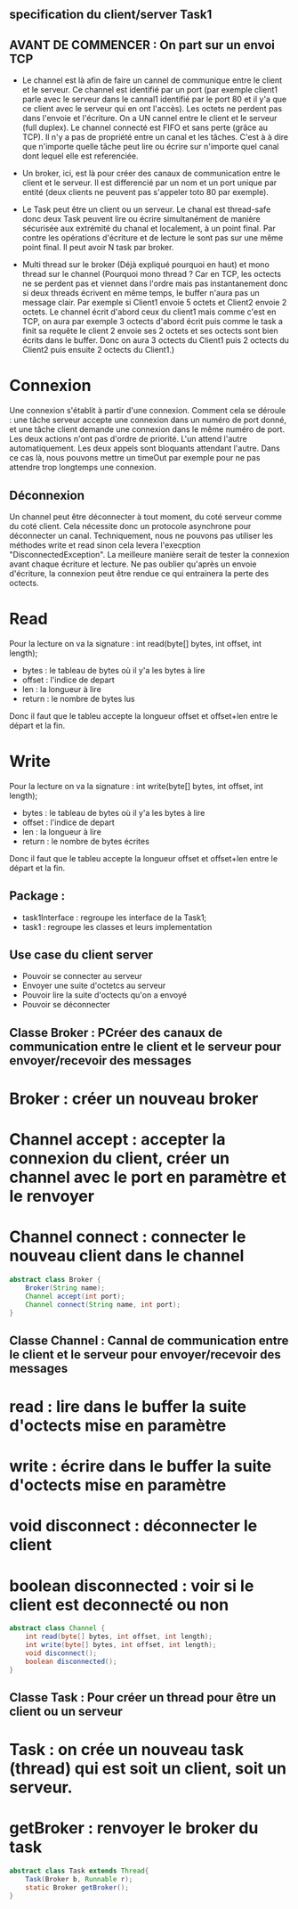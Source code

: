 ## specification du client/server Task1

## AVANT DE COMMENCER : On part sur un envoi TCP
- Le channel est là afin de faire un cannel de communique entre le client et le serveur. Ce channel est identifié par un port (par exemple client1 parle avec le serveur dans le cannal1 identifié par le port 80 et il y'a que ce client avec le serveur qui en ont l'accès). Les octets ne perdent pas dans l'envoie et l'écriture. On a UN cannel entre le client et le serveur (full duplex). Le channel connecté est FIFO et sans perte (grâce au TCP). Il n'y a pas de propriété entre un canal et les tâches. C'est à à dire que n'importe quelle tâche peut lire ou écrire sur n'importe quel canal dont lequel elle est referenciée.

- Un broker, ici, est là pour créer des canaux de communication entre le client et le serveur. Il est differencié par un nom et un port unique par entité (deux clients ne peuvent pas s'appeler toto 80 par exemple). 
  
- Le Task peut être un client ou un serveur. Le chanal est thread-safe donc deux Task peuvent lire ou écrire simultanément de manière sécurisée aux extrémité du chanal et localement, à un point final. Par contre les opérations d'écriture et de lecture le sont pas sur une même point final. Il peut avoir N task par broker. 
  
- Multi thread  sur le broker (Déjà expliqué pourquoi en haut) et mono thread sur le channel (Pourquoi mono thread ? Car en TCP, les octects ne se perdent pas et viennet dans l'ordre mais pas instantanement donc si deux threads écrivent en même temps, le buffer n'aura pas un message clair. Par exemple si Client1 envoie 5 octets et Client2 envoie 2 octets. Le channel écrit d'abord ceux du client1 mais comme c'est en TCP, on aura par exemple 3 octects d'abord écrit puis comme le task a finit sa requête le client 2 envoie ses 2 octets et ses octects sont bien écrits dans le buffer. Donc on aura 3 octects du Client1 puis 2 octects du Client2 puis ensuite 2 octects du Client1.)

# Connexion
Une connexion s'établit à partir d'une connexion. Comment cela se déroule : une tâche serveur accepte une connexion dans un numéro de port donné, et une tâche client demande une connexion dans le même numéro de port. Les deux actions n'ont pas d'ordre de priorité. L'un attend l'autre automatiquement. Les deux appels sont bloquants attendant l'autre. Dans ce cas là, nous pouvons mettre un timeOut par exemple pour ne pas attendre trop longtemps une connexion. 

## Déconnexion
Un channel peut être déconnecter à tout moment, du coté serveur comme du coté client. Cela nécessite donc un protocole asynchrone pour déconnecter un canal. Techniquement, nous ne pouvons pas utiliser les méthodes write et read sinon cela levera l'execption "DisconnectedException". La meilleure manière serait de tester la connexion avant chaque écriture et lecture. Ne pas oublier qu'après un envoie d'écriture, la connexion peut être rendue ce qui entrainera la perte des octects.

# Read 
Pour la lecture on va la signature : int read(byte[] bytes, int offset, int length);
- bytes : le tableau de bytes où il y'a les bytes à lire
- offset : l'indice de depart
- len : la longueur à lire
- return : le nombre de bytes lus
  
Donc il faut que le tableu accepte la longueur offset et offset+len entre le départ et la fin.

# Write 
Pour la lecture on va la signature : int write(byte[] bytes, int offset, int length);
- bytes : le tableau de bytes où il y'a les bytes à lire
- offset : l'indice de depart
- len : la longueur à lire
- return : le nombre de bytes écrites
  
Donc il faut que le tableu accepte la longueur offset et offset+len entre le départ et la fin.


## Package : 
- task1Interface : regroupe les interface de la Task1;
- task1 : regroupe les classes et leurs implementation

## Use case du client server 

- Pouvoir se connecter au serveur 
- Envoyer une suite d'octetcs au serveur 
- Pouvoir lire la suite d'octects qu'on a envoyé 
- Pouvoir se déconnecter


## Classe Broker : PCréer des canaux de communication entre le client et le serveur pour envoyer/recevoir des messages 
# Broker : créer un nouveau broker 
# Channel accept : accepter la connexion du client, créer un channel avec le port en paramètre et le renvoyer
# Channel connect : connecter le nouveau client dans le channel

```java
abstract class Broker {
    Broker(String name);
    Channel accept(int port);
    Channel connect(String name, int port);
}
```

## Classe Channel : Cannal de communication entre le client et le serveur pour envoyer/recevoir des messages 
# read : lire dans le buffer la suite d'octects mise en paramètre
# write : écrire dans le buffer la suite d'octects mise en paramètre
# void disconnect : déconnecter le client 
# boolean disconnected : voir si le client est deconnecté ou non

```java
abstract class Channel {
    int read(byte[] bytes, int offset, int length);
    int write(byte[] bytes, int offset, int length);
    void disconnect();
    boolean disconnected();
}
```

## Classe Task : Pour créer un thread pour être un client ou un serveur
# Task : on crée un nouveau task (thread) qui est soit un client, soit un serveur.
# getBroker : renvoyer le broker du task

```java
abstract class Task extends Thread{
    Task(Broker b, Runnable r);
    static Broker getBroker();
}
```